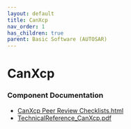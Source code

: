 ```yaml
---
layout: default
title: CanXcp
nav_order: 1
has_children: true
parent: Basic Software (AUTOSAR)
---
```

# CanXcp
### Component Documentation

- [CanXcp Peer Review Checklists.html](doc/CanXcp%20Peer%20Review%20Checklists.html)
- [TechnicalReference_CanXcp.pdf](doc/TechnicalReference_CanXcp.pdf)

